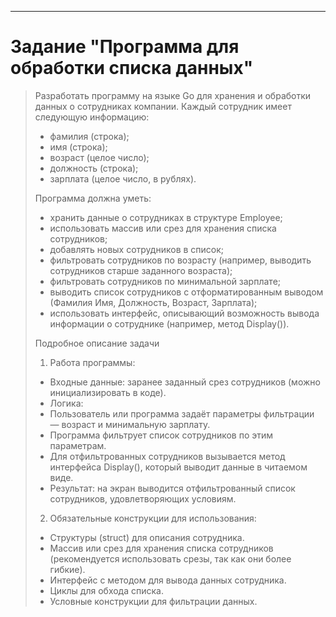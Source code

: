 ---

# Задание "Программа для обработки списка данных"

>Разработать программу на языке Go для хранения и обработки данных о сотрудниках компании. Каждый сотрудник имеет следующую информацию:
>* фамилия (строка);
>* имя (строка);
>* возраст (целое число);
>* должность (строка);
>* зарплата (целое число, в рублях).
>
>Программа должна уметь:
>* хранить данные о сотрудниках в структуре Employee;
>* использовать массив или срез для хранения списка сотрудников;
>* добавлять новых сотрудников в список;
>* фильтровать сотрудников по возрасту (например, выводить сотрудников старше заданного возраста);
>* фильтровать сотрудников по минимальной зарплате;
>* выводить список сотрудников с отформатированным выводом (Фамилия Имя, Должность, Возраст, Зарплата);
>* использовать интерфейс, описывающий возможность вывода информации о сотруднике (например, метод Display()).
>
>Подробное описание задачи
>1. Работа программы:
>* Входные данные: заранее заданный срез сотрудников (можно инициализировать в коде).
>* Логика:
>  * Пользователь или программа задаёт параметры фильтрации — возраст и минимальную зарплату.
>  * Программа фильтрует список сотрудников по этим параметрам.
>  * Для отфильтрованных сотрудников вызывается метод интерфейса Display(), который выводит данные в читаемом виде.
>* Результат: на экран выводится отфильтрованный список сотрудников, удовлетворяющих условиям.
>
>2. Обязательные конструкции для использования:
>* Структуры (struct) для описания сотрудника.
>* Массив или срез для хранения списка сотрудников (рекомендуется использовать срезы, так как они более гибкие).
>* Интерфейс с методом для вывода данных сотрудника.
>* Циклы для обхода списка.
>* Условные конструкции для фильтрации данных.
